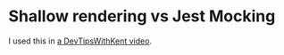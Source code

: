 # Shallow rendering vs Jest Mocking

I used this in
[a DevTipsWithKent video](https://www.youtube.com/watch?v=LHUdxkThTM0&list=PLV5CVI1eNcJgCrPH_e6d57KRUTiDZgs0u).
